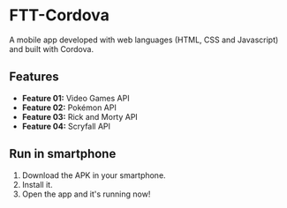 # FTT-Cordova
A mobile app developed with web languages (HTML, CSS and Javascript) and built with Cordova.

## Features
- **Feature 01:** Video Games API
- **Feature 02:** Pokémon API
- **Feature 03:** Rick and Morty API
- **Feature 04:** Scryfall API

## Run in smartphone
1. Download the APK in your smartphone.
2. Install it.
3. Open the app and it's running now!
